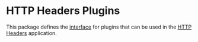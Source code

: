 # HTTP Headers Plugins

This package defines the [interface](https://www.javadoc.io/doc/net.pincette/pincette-http-headers-plugin/latest/net.pincette.http.headers.plugin/module-summary.html) for plugins that can be used in the [HTTP Headers](https://github.com/wdonne/pincette-http-headers) application.